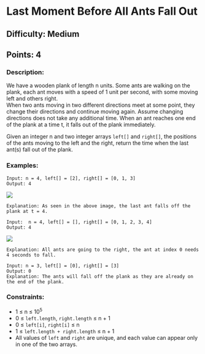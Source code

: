 # Last Moment Before All Ants Fall Out
## Difficulty: Medium
## Points: 4
### Description:
We have a wooden plank of length n units. Some ants are walking on the plank, each ant moves with a speed of 1 unit per second, with some moving left and others right.  
When two ants moving in two different directions meet at some point, they change their directions and continue moving again. Assume changing directions does not take any additional time. When an ant reaches one end of the plank at a time t, it falls out of the plank immediately.

Given an integer n and two integer arrays `left[]` and `right[]`, the positions of the ants moving to the left and the right, return the time when the last ant(s) fall out of the plank.

### Examples:
```
Input: n = 4, left[] = [2], right[] = [0, 1, 3]
Output: 4
```
<img src="https://media.geeksforgeeks.org/img-practice/prod/addEditProblem/878151/Web/Other/blobid0_1730198301.jpg"><br>
```
Explanation: As seen in the above image, the last ant falls off the plank at t = 4.
```
```
Input:  n = 4, left[] = [], right[] = [0, 1, 2, 3, 4]
Output: 4
```
<img src="https://media.geeksforgeeks.org/img-practice/prod/addEditProblem/878151/Web/Other/blobid0_1730198642.jpg"><br>
```
Explanation: All ants are going to the right, the ant at index 0 needs 4 seconds to fall.
```
```
Input: n = 3, left[] = [0], right[] = [3]
Output: 0
Explanation: The ants will fall off the plank as they are already on the end of the plank.
```

### Constraints:
- 1 ≤ n ≤ 10<sup>5</sup>
- 0 ≤ `left.length`, `right.length` ≤ n + 1
- 0 ≤ `left[i]`, `right[i]` ≤ n
- 1 ≤ `left.length + right.length` ≤ n + 1
- All values of `left` and `right` are unique, and each value can appear only in one of the two arrays.